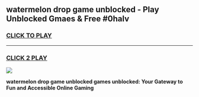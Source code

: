 
## watermelon drop game unblocked - Play Unblocked Gmaes & Free #0halv
<h3>
<a href="https://premium.freeplayer.one?title=watermelon_drop_game_unblocked&ref=01M">CLICK TO PLAY</a></h3>
<hr>

<h3>
<a href="https://premium.freeplayer.one?title=watermelon_drop_game_unblocked&ref=01M">CLICK 2 PLAY</a>
  
</h3>

<a href="https://premium.freeplayer.one?title=watermelon_drop_game_unblocked&ref=01M"><img src="https://clearcache.store/games.png"></a>


**watermelon drop game unblocked games unblocked: Your Gateway to Fun and Accessible Online Gaming**

